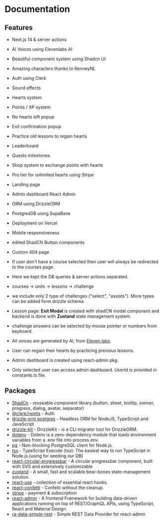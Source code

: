 # Documentation

## Features

- Next.js 14 & server actions
- AI Voices using Elevenlabs AI
- Beautiful component system using Shadcn UI
- Amazing characters thanks to KenneyNL
- Auth using Clerk
- Sound effects
- Hearts system
- Points / XP system
- No hearts left popup
- Exit confirmation popup
- Practice old lessons to regain hearts
- Leaderboard
- Quests milestones
- Shop system to exchange points with hearts
- Pro tier for unlimited hearts using Stripe
- Landing page
- Admin dashboard React Admin
- ORM using DrizzleORM
- PostgresDB using SupaBase
- Deployment on Vercel
- Mobile responsiveness
- edited ShadCN Button components
- Custom 404 page

- If user don't have a course selected then user will always be redirected to the courses page.
- Here we kept the DB queries & server actions separated.
- courses -> units -> lessons -> challenge
- we include only 2 type of challenges ("select", "assists"). More types can be added form drizzle schema.
- Lesson page: **Exit Modal** is created with shadCN modal component and backend is done with **Zustand** state management system.
- challenge answers can be selected by mouse pointer or numbers from keyboard.
- All voices are generated by AI, from [Eleven labs](https://elevenlabs.io/).
- User can regain their hearts by practicing previous lessons.
- Admin dashboard is created using react-admin pkg.
- Only selected user can access admin dashboard. UserId is provided in constants.ts file.

## Packages

- [ShadCn](https://ui.shadcn.com/docs) - reuseable component library.(button, sheet, tooltip, sonner, progress, dialog, avatar, separator)
- [@clerk/nextjs](https://clerk.com/docs/quickstarts/nextjs) - Auth
- [drizzle-orm postgres](https://orm.drizzle.team/docs/get-started-postgresql#supabase) - Headless ORM for NodeJS, TypeScript and JavaScript
- [drizzle-kit](https://github.com/drizzle-team/drizzle-kit-mirror#readme) - DrizzleKit - is a CLI migrator tool for DrizzleORM.
- [dotenv](https://github.com/motdotla/dotenv#readme) - Dotenv is a zero-dependency module that loads environment variables from a .env file into process.env.
- [pg](https://www.npmjs.com/package/pg) - Non-blocking PostgreSQL client for Node.js.
- [tsx](https://www.npmjs.com/package/tsx) - TypeScript Execute (tsx): The easiest way to run TypeScript in Node.js.(using for seeding our DB)
- [react-circular-progressbar](https://github.com/kevinsqi/react-circular-progressbar#readme) - A circular progressbar component, built with SVG and extensively customizable
- [zustand](https://github.com/pmndrs/zustand) - A small, fast and scalable bear-bones state-management solution.
- [react-use](https://github.com/streamich/react-use) - collection of essential react hooks.
- [react-confetti](https://www.npmjs.com/package/react-confetti) - Confetti without the cleanup.
- [stripe](https://www.npmjs.com/package/stripe) - payment & subscription
- [react-admin](https://github.com/marmelab/react-admin) - A frontend Framework for building data-driven applications running on top of REST/GraphQL APIs, using TypeScript, React and Material Design.
- [ra-data-simple-rest](https://www.npmjs.com/package/ra-data-simple-rest) - Simple REST Data Provider for react-admin
